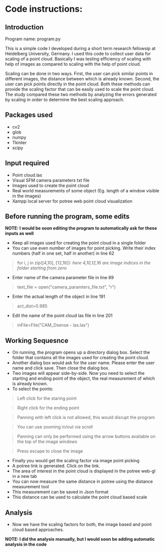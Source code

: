 # Code instructions:
## Introduction
Program name: program.py

This is a simple code I developed during a short term research fellowsip at Heidelberg University, Germany. I used this code to collect user data for scaling of a point cloud. Basically I was testing efficiency of scaling with help of images as compared to scaling with the help of point cloud. 

Scaling can be done in two ways. First, the user can pick similar points in different images, the distance between which is already known. Second, the user can pick points directly in the point cloud. Both these methods can provide the scaling factor that can be easily used to scale the point cloud. The study compared these two methods by analyzing the errors generated by scaling in order to determine the best scaling approach.

## Packages used
- cv2
- glob
- numpy
- Tkinter
- scipy

## Input required
- Point cloud.las
- Visual SFM camera parameters txt file
- Images used to create the point cloud
- Real world measurements of some object (Eg. length of a window visible in the images)
- Xampp local server for potree web point cloud visualization

## Before running the program, some edits
**NOTE: I would be soon editing the program to automatically ask for these inputs as well**
- Keep all images used for creating the point cloud in a single folder
- You can use even number of images for point picking. Write their index numbers (half in one set, half in another) in line 62
> for i, j in zip([4,10], [12,16]): *here 4,10,12,16 are image indices in the folder starting from zero*
- Enter name of the camera parameter file in line 89
> text_file = open("camera_paramters_file.txt", "r")
- Enter the actual length of the object in line 191
> act_dist=0.985
- Edit the name of the point cloud las file in line 201
> inFile=File("CAM_Dsense - las.las")

## Working Sequesnce
- On running, the program opens up a directory dialog box. Select the folder that contains all the images used for creating the point cloud. 
- Another dialog box would ask for the user name. Please enter the user name and click save. Then close the dialog box.
- Two images will appear side-by-side. Now you need to select the starting and ending point of the object, the real measurement of which is already known.
- To select the points:
> Left click for the staring point

> Right click for the ending point

> Panning with left click is not allowed, this would disrupt the program

> You can use zooming in/out via scroll

> Panning can only be performed using the arrow buttons available on the top of the image windows

> Press escape to close the image

- Finally you would get the scaling factor via image point picking
- A potree link is generated. Click on the link.
- The area of interest in the point cloud is displayed in the potree web-gl in a new tab
- You can now measure the same distance in potree using the distance measurement tool
- This measurement can be saved in Json format
- This distance can be used to calculate the point cloud based scale

## Analysis
- Now we have the scaling factors for both, the image based and point cloud based approaches.

**NOTE: I did the analysis manually, but I would soon be adding automatic analysis in the code**

